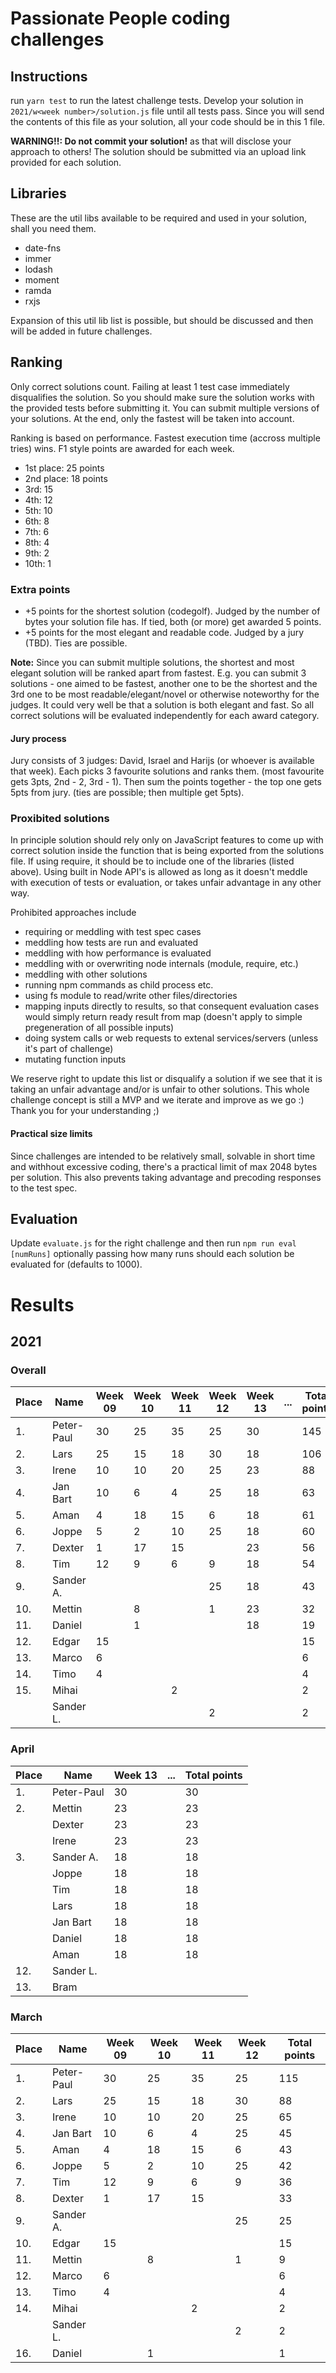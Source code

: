 # Passionate People coding challenges
## Instructions

run `yarn test` to run the latest challenge tests.
Develop your solution in `2021/w<week number>/solution.js` file until all tests pass.
Since you will send the contents of this file as your solution, all your code should be in this 1 file.

**WARNING!!: Do not commit your solution!** as that will disclose your approach to others!
The solution should be submitted via an upload link provided for each solution.

## Libraries

These are the util libs available to be required and used in your solution, shall you need them.

- date-fns
- immer
- lodash
- moment
- ramda
- rxjs

Expansion of this util lib list is possible, but should be discussed and then will be added in future challenges.


## Ranking
Only correct solutions count. Failing at least 1 test case immediately disqualifies the solution.
So you should make sure the solution works with the provided tests before submitting it.
You can submit multiple versions of your solutions. At the end, only the fastest will be taken into account.

Ranking is based on performance. Fastest execution time (accross multiple tries) wins. F1 style points are awarded for each week.
- 1st place: 25 points
- 2nd place: 18 points
- 3rd: 15
- 4th: 12
- 5th: 10
- 6th: 8
- 7th: 6
- 8th: 4
- 9th: 2
- 10th: 1

### Extra points

- +5 points for the shortest solution (codegolf). Judged by the number of bytes your solution file has. If tied, both (or more) get awarded 5 points.
- +5 points for the most elegant and readable code. Judged by a jury (TBD). Ties are possible.

**Note:** Since you can submit multiple solutions, the shortest and most elegant solution will be ranked apart from fastest. E.g. you can submit 3 solutions - one aimed to be fastest, another one to be the shortest and the 3rd one to be most readable/elegant/novel or otherwise noteworthy for the judges. It could very well be that a solution is both elegant and fast. So all correct solutions will be evaluated independently for each award category.

#### Jury process

Jury consists of 3 judges: David, Israel and Harijs (or whoever is available that week).
Each picks 3 favourite solutions and ranks them. (most favourite gets 3pts, 2nd - 2, 3rd - 1).
Then sum the points together - the top one gets 5pts from jury. (ties are possible; then multiple get 5pts).

### Proxibited solutions

In principle solution should rely only on JavaScript features to come up with correct solution inside the function that is being exported from the solutions file.
If using require, it should be to include one of the libraries (listed above). Using built in Node API's is allowed as long as it doesn't meddle with execution of tests or evaluation, or takes unfair advantage in any other way.

Prohibited approaches include
- requiring or meddling with test spec cases
- meddling how tests are run and evaluated
- meddling with how performance is evaluated
- meddling with or overwriting node internals (module, require, etc.)
- meddling with other solutions
- running npm commands as child process etc.
- using fs module to read/write other files/directories
- mapping inputs directly to results, so that consequent evaluation cases would simply return ready result from map (doesn't apply to simple pregeneration of all possible inputs)
- doing system calls or web requests to extenal services/servers (unless it's part of challenge)
- mutating function inputs

We reserve right to update this list or disqualify a solution if we see that it is taking an unfair advantage and/or is unfair to other solutions.
This whole challenge concept is still a MVP and we iterate and improve as we go :) Thank you for your understanding ;)

#### Practical size limits

Since challenges are intended to be relatively small, solvable in short time and withhout excessive coding, there's a practical limit of max 2048 bytes per solution.
This also prevents taking advantage and precoding responses to the test spec.

## Evaluation

Update `evaluate.js` for the right challenge and then run `npm run eval [numRuns]` optionally passing how many runs should each solution be evaluated for (defaults to 1000).


# Results
## 2021
### Overall

| Place | Name       | Week 09 | Week 10 | Week 11 | Week 12   | Week 13   | ...      | Total points |
|-------|------------|---------|---------|---------|-----------|-----------|----------|--------------|
| 1.    | Peter-Paul | 30      | 25      | 35      | 25        | 30        |          | 145          |
| 2.    | Lars       | 25      | 15      | 18      | 30        | 18        |          | 106          |
| 3.    | Irene      | 10      | 10      | 20      | 25        | 23        |          | 88           |
| 4.    | Jan Bart   | 10      | 6       | 4       | 25        | 18        |          | 63           |
| 5.    | Aman       | 4       | 18      | 15      | 6         | 18        |          | 61           |
| 6.    | Joppe      | 5       | 2       | 10      | 25        | 18        |          | 60           |
| 7.    | Dexter     | 1       | 17      | 15      |           | 23        |          | 56           |
| 8.    | Tim        | 12      | 9       | 6       | 9         | 18        |          | 54           |
| 9.    | Sander A.  |         |         |         | 25        | 18        |          | 43           |
| 10.   | Mettin     |         | 8       |         | 1         | 23        |          | 32           |
| 11.   | Daniel     |         | 1       |         |           | 18        |          | 19           |
| 12.   | Edgar      | 15      |         |         |           |           |          | 15           |
| 13.   | Marco      | 6       |         |         |           |           |          | 6            |
| 14.   | Timo       | 4       |         |         |           |           |          | 4            |
| 15.   | Mihai      |         |         | 2       |           |           |          | 2            |
|       | Sander L.  |         |         |         | 2         |           |          | 2            |


### April


| Place | Name        | Week 13     | ...      | Total points |
|-------|-------------|-------------|----------|--------------|
| 1.    | Peter-Paul  | 30          |          | 30           |
| 2.    | Mettin      | 23          |          | 23           |
|       | Dexter      | 23          |          | 23           |
|       | Irene       | 23          |          | 23           |
| 3.    | Sander A.   | 18          |          | 18           |
|       | Joppe       | 18          |          | 18           |
|       | Tim         | 18          |          | 18           |
|       | Lars        | 18          |          | 18           |
|       | Jan Bart    | 18          |          | 18           |
|       | Daniel      | 18          |          | 18           |
|       | Aman        | 18          |          | 18           |
| 12.   | Sander L.   |             |          |              |
| 13.   | Bram        |             |          |              |


### March

| Place | Name       | Week 09 | Week 10 | Week 11 | Week 12   | Total points |
|-------|------------|---------|---------|---------|-----------|--------------|
| 1.    | Peter-Paul | 30      | 25      | 35      | 25        | 115          |
| 2.    | Lars       | 25      | 15      | 18      | 30        | 88           |
| 3.    | Irene      | 10      | 10      | 20      | 25        | 65           |
| 4.    | Jan Bart   | 10      | 6       | 4       | 25        | 45           |
| 5.    | Aman       | 4       | 18      | 15      | 6         | 43           |
| 6.    | Joppe      | 5       | 2       | 10      | 25        | 42           |
| 7.    | Tim        | 12      | 9       | 6       | 9         | 36           |
| 8.    | Dexter     | 1       | 17      | 15      |           | 33           |
| 9.    | Sander A.  |         |         |         | 25        | 25           |
| 10.   | Edgar      | 15      |         |         |           | 15           |
| 11.   | Mettin     |         | 8       |         | 1         | 9            |
| 12.   | Marco      | 6       |         |         |           | 6            |
| 13.   | Timo       | 4       |         |         |           | 4            |
| 14.   | Mihai      |         |         | 2       |           | 2            |
|       | Sander L.  |         |         |         | 2         | 2            |
| 16.   | Daniel     |         | 1       |         |           | 1            |
